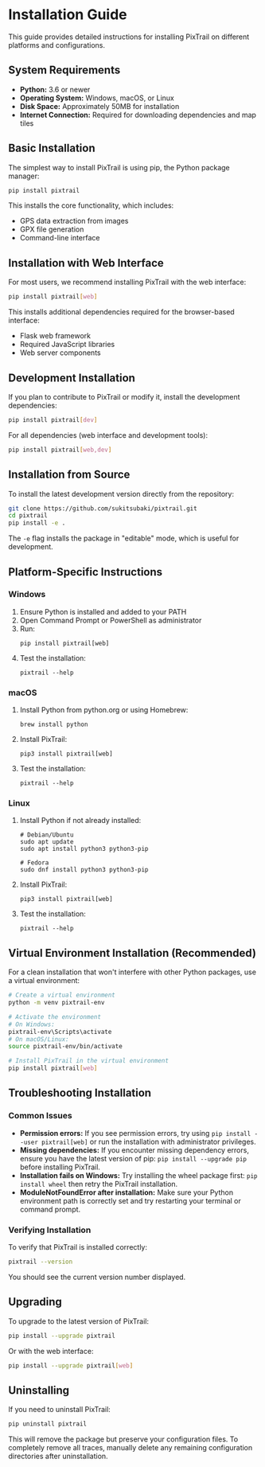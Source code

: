 # Installation Guide

This guide provides detailed instructions for installing PixTrail on different platforms and configurations.

## System Requirements

- **Python:** 3.6 or newer
- **Operating System:** Windows, macOS, or Linux
- **Disk Space:** Approximately 50MB for installation
- **Internet Connection:** Required for downloading dependencies and map tiles

## Basic Installation

The simplest way to install PixTrail is using pip, the Python package manager:

```bash
pip install pixtrail
```

This installs the core functionality, which includes:
- GPS data extraction from images
- GPX file generation
- Command-line interface

## Installation with Web Interface

For most users, we recommend installing PixTrail with the web interface:

```bash
pip install pixtrail[web]
```

This installs additional dependencies required for the browser-based interface:
- Flask web framework
- Required JavaScript libraries
- Web server components

## Development Installation

If you plan to contribute to PixTrail or modify it, install the development dependencies:

```bash
pip install pixtrail[dev]
```

For all dependencies (web interface and development tools):

```bash
pip install pixtrail[web,dev]
```

## Installation from Source

To install the latest development version directly from the repository:

```bash
git clone https://github.com/sukitsubaki/pixtrail.git
cd pixtrail
pip install -e .
```

The `-e` flag installs the package in "editable" mode, which is useful for development.

## Platform-Specific Instructions

### Windows

1. Ensure Python is installed and added to your PATH
2. Open Command Prompt or PowerShell as administrator
3. Run:
   ```
   pip install pixtrail[web]
   ```
4. Test the installation:
   ```
   pixtrail --help
   ```

### macOS

1. Install Python from python.org or using Homebrew:
   ```
   brew install python
   ```
2. Install PixTrail:
   ```
   pip3 install pixtrail[web]
   ```
3. Test the installation:
   ```
   pixtrail --help
   ```

### Linux

1. Install Python if not already installed:
   ```
   # Debian/Ubuntu
   sudo apt update
   sudo apt install python3 python3-pip
   
   # Fedora
   sudo dnf install python3 python3-pip
   ```
2. Install PixTrail:
   ```
   pip3 install pixtrail[web]
   ```
3. Test the installation:
   ```
   pixtrail --help
   ```

## Virtual Environment Installation (Recommended)

For a clean installation that won't interfere with other Python packages, use a virtual environment:

```bash
# Create a virtual environment
python -m venv pixtrail-env

# Activate the environment
# On Windows:
pixtrail-env\Scripts\activate
# On macOS/Linux:
source pixtrail-env/bin/activate

# Install PixTrail in the virtual environment
pip install pixtrail[web]
```

## Troubleshooting Installation

### Common Issues

- **Permission errors:** If you see permission errors, try using `pip install --user pixtrail[web]` or run the installation with administrator privileges.
- **Missing dependencies:** If you encounter missing dependency errors, ensure you have the latest version of pip: `pip install --upgrade pip` before installing PixTrail.
- **Installation fails on Windows:** Try installing the wheel package first: `pip install wheel` then retry the PixTrail installation.
- **ModuleNotFoundError after installation:** Make sure your Python environment path is correctly set and try restarting your terminal or command prompt.

### Verifying Installation

To verify that PixTrail is installed correctly:

```bash
pixtrail --version
```

You should see the current version number displayed.

## Upgrading

To upgrade to the latest version of PixTrail:

```bash
pip install --upgrade pixtrail
```

Or with the web interface:

```bash
pip install --upgrade pixtrail[web]
```

## Uninstalling

If you need to uninstall PixTrail:

```bash
pip uninstall pixtrail
```

This will remove the package but preserve your configuration files. To completely remove all traces, manually delete any remaining configuration directories after uninstallation.
